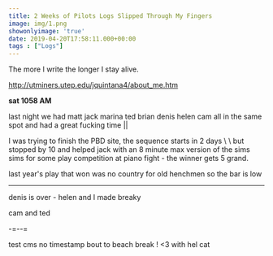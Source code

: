 ```yaml
---
title: 2 Weeks of Pilots Logs Slipped Through My Fingers
image: img/1.png
showonlyimage: 'true'
date: 2019-04-20T17:58:11.000+00:00
tags : ["Logs"]
---
```


The more I write the longer I stay alive.

<!--more-->

http://utminers.utep.edu/jquintana4/about_me.htm

**sat 1058 AM**

last night we had matt jack marina ted brian denis helen cam all in the same spot and had a great fucking time ||

I was trying to finish the PBD site, the sequence starts in 2 days \\ \\ but stopped by 10 and helped jack with an 8 minute max version of the sims sims for some play competition at piano fight - the winner gets 5 grand.

last year's play that won was no country for old henchmen so the bar is low

***

denis is over - helen and I made breaky

cam and ted

\-=--=

test cms no timestamp bout to beach break ! <3 with hel cat
